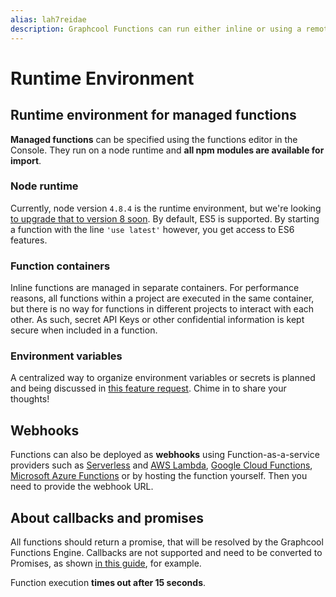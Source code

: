 ```yaml
---
alias: lah7reidae
description: Graphcool Functions can run either inline or using a remote webhook.
---
```


# Runtime Environment

## Runtime environment for managed functions

**Managed functions** can be specified using the functions editor in the Console. They run on a node runtime and **all npm modules are available for import**.

### Node runtime

Currently, node version `4.8.4` is the runtime environment, but we're looking [to upgrade that to version 8 soon](https://github.com/graphcool/feature-requests/issues/237). By default, ES5 is supported. By starting a function with the line `'use latest'` however, you get access to ES6 features.

### Function containers

Inline functions are managed in separate containers. For performance reasons, all functions within a project are executed in the same container, but there is no way for functions in different projects to interact with each other. As such, secret API Keys or other confidential information is kept secure when included in a function.

### Environment variables

A centralized way to organize environment variables or secrets is planned and being discussed in [this feature request](https://github.com/graphcool/feature-requests/issues/229). Chime in to share your thoughts!

## Webhooks

Functions can also be deployed as **webhooks** using Function-as-a-service providers such as [Serverless](https://serverless.com/) and [AWS Lambda](https://aws.amazon.com/lambda/), [Google Cloud Functions](https://cloud.google.com/functions/), [Microsoft Azure Functions](https://azure.microsoft.com/) or by hosting the function yourself. Then you need to provide the webhook URL.

## About callbacks and promises

All functions should return a promise, that will be resolved by the Graphcool Functions Engine. Callbacks are not supported and need to be converted to Promises, as shown [in this  guide](https://egghead.io/lessons/javascript-convert-a-callback-to-a-promise), for example.

Function execution **times out after 15 seconds**.
